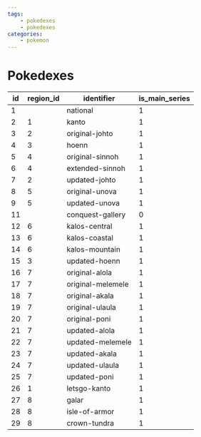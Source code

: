 ```yaml
---
tags:
    - pokedexes
    - pokedexes
categories:
    - pokemon
---
```


# Pokedexes

| id | region_id |    identifier     | is_main_series |
|----|-----------|-------------------|----------------|
| 1  |           | national          | 1              |
| 2  | 1         | kanto             | 1              |
| 3  | 2         | original-johto    | 1              |
| 4  | 3         | hoenn             | 1              |
| 5  | 4         | original-sinnoh   | 1              |
| 6  | 4         | extended-sinnoh   | 1              |
| 7  | 2         | updated-johto     | 1              |
| 8  | 5         | original-unova    | 1              |
| 9  | 5         | updated-unova     | 1              |
| 11 |           | conquest-gallery  | 0              |
| 12 | 6         | kalos-central     | 1              |
| 13 | 6         | kalos-coastal     | 1              |
| 14 | 6         | kalos-mountain    | 1              |
| 15 | 3         | updated-hoenn     | 1              |
| 16 | 7         | original-alola    | 1              |
| 17 | 7         | original-melemele | 1              |
| 18 | 7         | original-akala    | 1              |
| 19 | 7         | original-ulaula   | 1              |
| 20 | 7         | original-poni     | 1              |
| 21 | 7         | updated-alola     | 1              |
| 22 | 7         | updated-melemele  | 1              |
| 23 | 7         | updated-akala     | 1              |
| 24 | 7         | updated-ulaula    | 1              |
| 25 | 7         | updated-poni      | 1              |
| 26 | 1         | letsgo-kanto      | 1              |
| 27 | 8         | galar             | 1              |
| 28 | 8         | isle-of-armor     | 1              |
| 29 | 8         | crown-tundra      | 1              |
